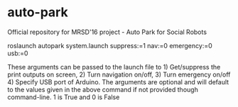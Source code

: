 # auto-park
Official repository for MRSD'16 project - Auto Park for Social Robots

roslaunch autopark system.launch suppress:=1 nav:=0 emergency:=0 usb:=0

These arguments can be passed to the launch file to 1) Get/suppress the print outputs on screen, 2) Turn navigation on/off, 3) Turn emergency on/off 4) Specify USB port of Arduino.
The arguments are optional and will default to the values given in the above command if not provided though command-line. 1 is True and 0 is False
